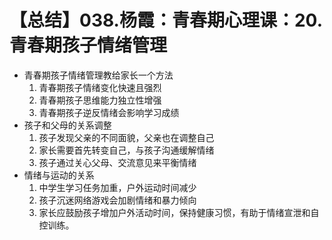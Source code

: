 # 【总结】038.杨霞：青春期心理课：20.青春期孩子情绪管理

-   青春期孩子情绪管理教给家长一个方法
    1.  青春期孩子情绪变化快速且强烈
    2.  青春期孩子思维能力独立性增强
    3.  青春期孩子逆反情绪会影响学习成绩
-   孩子和父母的关系调整
    1.  孩子发现父亲的不同面貌，父亲也在调整自己
    2.  家长需要首先转变自己，与孩子沟通缓解情绪
    3.  孩子通过关心父母、交流意见来平衡情绪
-   情绪与运动的关系
    1.  中学生学习任务加重，户外运动时间减少
    2.  孩子沉迷网络游戏会加剧情绪和暴力倾向
    3.  家长应鼓励孩子增加户外活动时间，保持健康习惯，有助于情绪宣泄和自控训练。